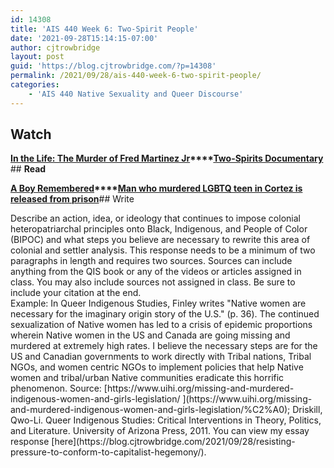 ```yaml
---
id: 14308
title: 'AIS 440 Week 6: Two-Spirit People'
date: '2021-09-28T15:14:15-07:00'
author: cjtrowbridge
layout: post
guid: 'https://blog.cjtrowbridge.com/?p=14308'
permalink: /2021/09/28/ais-440-week-6-two-spirit-people/
categories:
    - 'AIS 440 Native Sexuality and Queer Discourse'
---
```


## **Watch**

**[In the Life: The Murder of Fred Martinez Jr](https://youtu.be/Wz0ALJJyN0Q)****[Two-Spirits Documentary](https://www.youtube.com/watch?v=eaIWR27sg1c)** ## **Read**

**[A Boy Remembered](https://durangoherald.com/articles/24984)****[Man who murdered LGBTQ teen in Cortez is released from prison](https://the-journal.com/articles/151173)**## Write

<div id="yui_3_17_2_1_1632865774919_100">Describe an action, idea, or ideology that continues to impose colonial heteropatriarchal principles onto Black, Indigenous, and People of Color (BIPOC) and what steps you believe are necessary to rewrite this area of colonial and settler analysis. This response needs to be a minimum of two paragraphs in length and requires two sources. Sources can include anything from the QIS book or any of the videos or articles assigned in class. You may also include sources not assigned in class. Be sure to include your citation at the end.</div> Example: In Queer Indigenous Studies, Finley writes "Native women are necessary for the imaginary origin story of the U.S." (p. 36). The continued sexualization of Native women has led to a crisis of epidemic proportions wherein Native women in the US and Canada are going missing and murdered at extremely high rates. I believe the necessary steps are for the US and Canadian governments to work directly with Tribal nations, Tribal NGOs, and women centric NGOs to implement policies that help Native women and tribal/urban Native communities eradicate this horrific phenomenon. Source: [https://www.uihi.org/missing-and-murdered-indigenous-women-and-girls-legislation/ ](https://www.uihi.org/missing-and-murdered-indigenous-women-and-girls-legislation/%C2%A0); Driskill, Qwo-Li. Queer Indigenous Studies: Critical Interventions in Theory, Politics, and Literature. University of Arizona Press, 2011. You can view my essay response [here](https://blog.cjtrowbridge.com/2021/09/28/resisting-pressure-to-conform-to-capitalist-hegemony/). 